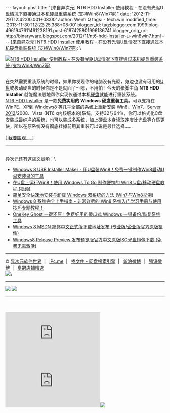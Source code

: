--- layout: post title: "[来自异次元] NT6 HDD Installer 使用教程 -
在没有光驱U盘情况下直接通过本机硬盘重装系统 (支持Win8/Win7等)" date:
'2012-11-29T12:42:00.001+08:00' author: Wenh Q tags: - tech.win
modified\_time: '2013-11-30T12:22:25.388+08:00' blogger\_id:
tag:blogger.com,1999:blog-4961947611491238191.post-6197425801996136741
blogger\_orig\_url:
http://binaryware.blogspot.com/2012/11/nt6-hdd-installer-u-win8win7.html
--- [[来自异次元] NT6 HDD Installer 使用教程 -
在没有光驱U盘情况下直接通过本机硬盘重装系统
(支持Win8/Win7等)](http://iplaysoft.feedsportal.com/c/34213/f/621334/s/25fead1a/l/0L0Siplaysoft0N0Cnt60Ehdd0Einstaller0Bhtml/story01.htm):
\

[![NT6 HDD Installer 使用教程 -
在没有光驱U盘情况下直接通过本机硬盘重装系统
(支持Win8/Win7等)](http://img.iplaysoft.com/wp-content/uploads/2012/NT6-HDD-Installer---U_10313/nt6-hdd-installer.jpg)](http://www.iplaysoft.com/nt6-hdd-installer.html)

\
在突然需要重装系统的时候，如果你发现你的电脑没有光驱，身边也没有可用的[U盘](http://www.iplaysoft.com/tag/u%E7%9B%98)或移动硬盘的时候你是不是就囧了～嗯，不用怕！今天的~~猪脚~~主角
**NT6 HDD Installer**
就能魔法般地帮你实现仅通过本机[硬盘](http://www.iplaysoft.com/tag/%E7%A1%AC%E7%9B%98)就能进行重装系统。\
[NT6 HDD Installer](http://www.iplaysoft.com/nt6-hdd-installer.html)
是一款**免费实用的 Windows 硬盘重装工具**，可以支持在WinPE、XP到
[Windows8](http://www.iplaysoft.com/windows8-msdn-iso.html)
等几乎全部的系统上重新安装
Win8、[Win7](http://www.iplaysoft.com/windows7-with-sp1-msdn-iso.html)、[Server
2012](http://www.iplaysoft.com/windows-server-2012.html)/2008、Vista
(NT6.x内核版本的)系统，支持32与64位，你可以格式化C盘安装成最纯净的[系统](http://www.iplaysoft.com/tag/%E7%B3%BB%E7%BB%9F)，也可以装成多系统，加上硬盘本身读取速度比光盘等介质更快，所以在原系统没有彻底挂掉前用其重装可以说是最佳选择……\
\
[[ 我要围观.... ]](http://www.iplaysoft.com/nt6-hdd-installer.html)

* * * * *

\
异次元还有这些文章哟：\

-   [Windows 8 USB Installer Maker -
    用U盘装Win8！免费一键制作Win8启动U盘安装盘的工具](http://www.iplaysoft.com/windows8-usb-installer-maker.html)
-   [在U盘上运行Win8！使用 Windows To Go 制作便携的 Win8
    U盘/移动硬盘教程
    (视频)](http://www.iplaysoft.com/windows-to-go-tutorial.html)
-   [简单安全快速地安装与卸载 Windows 双系统的方法
    (Win7与Win8举例)](http://www.iplaysoft.com/easy-and-safe-way-to-install-multi-windows.html)
-   [Windows 8 系统完全上手指南 - 非常详尽的 Win8
    系统入门学习手册与使用技巧专题教程！](http://www.iplaysoft.com/windows8-guide.html)
-   [OneKey Ghost 一键还原！免费好用的傻瓜式 Windows
    一键备份/恢复系统工具](http://www.iplaysoft.com/yjhy.html)
-   [Windows 8 MSDN 简体中文正式版下载地址发布
    (专业版/企业版官方原版镜像)](http://www.iplaysoft.com/windows8-msdn-iso.html)
-   [Windows8 Release Preview 发布预览版官方中文原版ISO光盘镜像下载
    (免费无需激活)](http://www.iplaysoft.com/windows8-release-preview.html)

* * * * *

© [异次元软件世界](http://www.iplaysoft.com/ "异次元软件世界")  |  
[iPc.me](http://www.ipc.me/ "iPc.me")  |   [找文件 -
网盘搜索引擎](http://www.zhaofile.com/ "找文件 - 网盘搜索引擎")  |  
[新浪微博](http://weibo.com/xforce "iPc.me 新浪微博")  |  
[腾讯微博](http://t.qq.com/xtremforce "iPc.me 腾讯微博")  |  
[皇冠店铺精选](http://www.iplaysoft.com/go/ipsrsstb "皇冠店铺精选") \
![](http://iplaysoft.feedsportal.com/c/34213/f/621334/s/25fead1a/mf.gif)\

  ------------------------------------------------------------------------------------------------------------------------------------------------------------------------------------------------------------------------------------------------------------------------------------------------------------------------------------------------------------------------------------------------------------------------------------------------------------------------------------------------------------------------------------------------ -----------------------------------------------------------------------------------------------------------------------------------------------------------------------------------------------------------------------------------------------------------------------------------------------------------------------------------------------------------------------------------------------------------------------------------------------------------------------------------------------------------------------------------
  [![](http://res3.feedsportal.com/images/emailthis2.gif)](http://share.feedsportal.com/viral/sendEmail.cfm?lang=en&title=%5B%E6%9D%A5%E8%87%AA%E5%BC%82%E6%AC%A1%E5%85%83%5D+NT6+HDD+Installer+%E4%BD%BF%E7%94%A8%E6%95%99%E7%A8%8B+-+%E5%9C%A8%E6%B2%A1%E6%9C%89%E5%85%89%E9%A9%B1U%E7%9B%98%E6%83%85%E5%86%B5%E4%B8%8B%E7%9B%B4%E6%8E%A5%E9%80%9A%E8%BF%87%E6%9C%AC%E6%9C%BA%E7%A1%AC%E7%9B%98%E9%87%8D%E8%A3%85%E7%B3%BB%E7%BB%9F+%28%E6%94%AF%E6%8C%81Win8%2FWin7%E7%AD%89%29&link=http%3A%2F%2Fwww.iplaysoft.com%2Fnt6-hdd-installer.html)   [![](http://res3.feedsportal.com/images/bookmark.gif)](http://res.feedsportal.com/viral/bookmark.cfm?title=%5B%E6%9D%A5%E8%87%AA%E5%BC%82%E6%AC%A1%E5%85%83%5D+NT6+HDD+Installer+%E4%BD%BF%E7%94%A8%E6%95%99%E7%A8%8B+-+%E5%9C%A8%E6%B2%A1%E6%9C%89%E5%85%89%E9%A9%B1U%E7%9B%98%E6%83%85%E5%86%B5%E4%B8%8B%E7%9B%B4%E6%8E%A5%E9%80%9A%E8%BF%87%E6%9C%AC%E6%9C%BA%E7%A1%AC%E7%9B%98%E9%87%8D%E8%A3%85%E7%B3%BB%E7%BB%9F+%28%E6%94%AF%E6%8C%81Win8%2FWin7%E7%AD%89%29&link=http%3A%2F%2Fwww.iplaysoft.com%2Fnt6-hdd-installer.html)
  ------------------------------------------------------------------------------------------------------------------------------------------------------------------------------------------------------------------------------------------------------------------------------------------------------------------------------------------------------------------------------------------------------------------------------------------------------------------------------------------------------------------------------------------------ -----------------------------------------------------------------------------------------------------------------------------------------------------------------------------------------------------------------------------------------------------------------------------------------------------------------------------------------------------------------------------------------------------------------------------------------------------------------------------------------------------------------------------------

\
\
[![](http://da.feedsportal.com/r/151230913241/u/0/f/621334/c/34213/s/25fead1a/kg/340/a2.img)](http://da.feedsportal.com/r/151230913241/u/0/f/621334/c/34213/s/25fead1a/kg/340/a2.htm)![](http://pi.feedsportal.com/r/151230913241/u/0/f/621334/c/34213/s/25fead1a/kg/340/a2t.img)![](http://www1.feedsky.com/t1/695958088/iplaysoft/feedsky/s.gif?r=http://iplaysoft.feedsportal.com/c/34213/f/621334/s/25fead1a/l/0L0Siplaysoft0N0Cnt60Ehdd0Einstaller0Bhtml/story01.htm)
